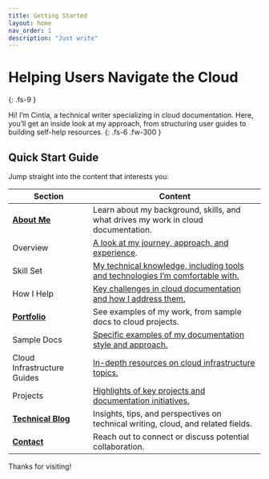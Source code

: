 ```yaml
---
title: Getting Started
layout: home
nav_order: 1
description: "Just write"
---
```


# Helping Users Navigate the Cloud
{: .fs-9 }

Hi! I’m Cintia, a technical writer specializing in cloud documentation. Here, you’ll get an inside look at my approach, from structuring user guides to building self-help resources. 
{: .fs-6 .fw-300 }

## Quick Start Guide

Jump straight into the content that interests you:

| Section       | Content                                                                                  |
|---------------|----------------------------------------------------------------------------------------------|
| [**About Me**](#)  | Learn about my background, skills, and what drives my work in cloud documentation.           | 
| Overview      | [A look at my journey, approach, and experience](#).                                           |
| Skill Set     | [My technical knowledge, including tools and technologies I’m comfortable with.](#)               |
| How I Help    | [Key challenges in cloud documentation and how I address them.](#)                                |
| [**Portfolio**](#) | See examples of my work, from sample docs to cloud projects.                                 |
| Sample Docs   | [Specific examples of my documentation style and approach.](#)                               |
| Cloud Infrastructure Guides | [In-depth resources on cloud infrastructure topics.](#)                             |
| Projects      | [Highlights of key projects and documentation initiatives.](#)                                    |
| [**Technical Blog**](#)     | Insights, tips, and perspectives on technical writing, cloud, and related fields.                                  |
| [**Contact**](#)     | Reach out to connect or discuss potential collaboration.              |


Thanks for visiting!


